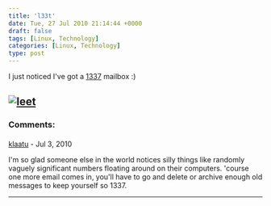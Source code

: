```yaml
---
title: 'l33t'
date: Tue, 27 Jul 2010 21:14:44 +0000
draft: false
tags: [Linux, Technology]
categories: [Linux, Technology]
type: post
---
```


I just noticed I've got a [1337](http://en.wikipedia.org/wiki/Leet) mailbox :)

[![](/img/2010/07/leet.png "leet")](/img/2010/07/leet.png)
---
### Comments:
####
[klaatu](http://www.thebadapples.info "gort.klaatu@gmail.com") - <time datetime="2010-07-28 07:59:13">Jul 3, 2010</time>

I'm so glad someone else in the world notices silly things like randomly vaguely significant numbers floating around on their computers. 'course one more email comes in, you'll have to go and delete or archive enough old messages to keep yourself so 1337.
<hr />
